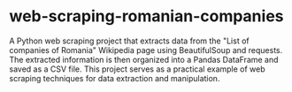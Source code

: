 # web-scraping-romanian-companies
A Python web scraping project that extracts data from the "List of companies of Romania" Wikipedia page using BeautifulSoup and requests. The extracted information is then organized into a Pandas DataFrame and saved as a CSV file. This project serves as a practical example of web scraping techniques for data extraction and manipulation.
